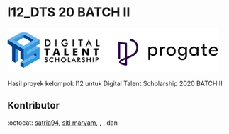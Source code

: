# I12_DTS 20 BATCH II

![DTS KOMINFO](resources/penyelenggara.png)

Hasil proyek kelompok I12 untuk Digital Talent Scholarship 2020 BATCH II

## Kontributor
:octocat: [satria94](https://github.com/satria94), [siti maryam](https://github.com/sitiymaryam), [](https://github.com/), [](https://github.com/), dan [](https://github.com/)
